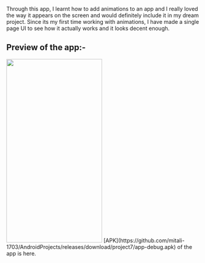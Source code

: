 Through this app, I learnt how to add animations to an app and I really loved the way it appears on the screen and would definitely include it in my dream project. Since its my first time working with animations, I have made a single page UI to see how it actually works and it looks decent enough.

## Preview of the app:-
<img src="" width="250" height="480">
[APK](https://github.com/mitali-1703/AndroidProjects/releases/download/project7/app-debug.apk) of the app is here.
